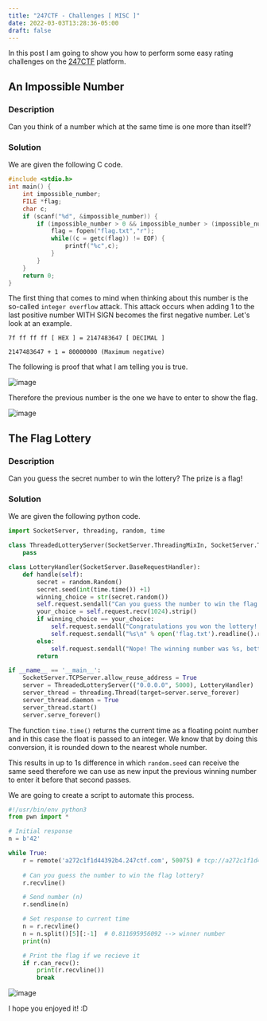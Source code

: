 ```yaml
---
title: "247CTF - Challenges [ MISC ]"
date: 2022-03-03T13:28:36-05:00
draft: false
---
```


In this post I am going to show you how to perform some easy rating challenges on the [247CTF](https://247ctf.com/dashboard) platform.

## __An Impossible Number__

### __Description__

Can you think of a number which at the same time is one more than itself?

### __Solution__

We are given the following C code.

```c
#include <stdio.h>
int main() {
    int impossible_number;
    FILE *flag;
    char c;
    if (scanf("%d", &impossible_number)) {
        if (impossible_number > 0 && impossible_number > (impossible_number + 1)) {
            flag = fopen("flag.txt","r");
            while((c = getc(flag)) != EOF) {
                printf("%c",c);
            }
        }
    }
    return 0;
}
```

The first thing that comes to mind when thinking about this number is the so-called `integer overflow` attack. This attack occurs when adding 1 to the last positive number WITH SIGN becomes the first negative number. Let's look at an example.

```
7f ff ff ff [ HEX ] = 2147483647 [ DECIMAL ]

2147483647 + 1 = 80000000 (Maximum negative)
```

The following is proof that what I am telling you is true.

![image](https://user-images.githubusercontent.com/88755387/156632035-4175768b-3476-4bc2-a5fb-330b25cc42d2.png)

Therefore the previous number is the one we have to enter to show the flag.

![image](https://user-images.githubusercontent.com/88755387/156633679-43b37baa-1c30-4a4f-865b-8ce1f42bc96e.png)

## __The Flag Lottery__

### __Description__

Can you guess the secret number to win the lottery? The prize is a flag!

### __Solution__

We are given the following python code.

```python
import SocketServer, threading, random, time

class ThreadedLotteryServer(SocketServer.ThreadingMixIn, SocketServer.TCPServer):
    pass

class LotteryHandler(SocketServer.BaseRequestHandler):
    def handle(self):
        secret = random.Random()
        secret.seed(int(time.time()) +1)
        winning_choice = str(secret.random())
        self.request.sendall("Can you guess the number to win the flag lottery?\n")
        your_choice = self.request.recv(1024).strip()
        if winning_choice == your_choice:
            self.request.sendall("Congratulations you won the lottery! Have a flag!\n")
            self.request.sendall("%s\n" % open('flag.txt').readline().rstrip())
        else:
            self.request.sendall("Nope! The winning number was %s, better luck next time!\n" % winning_choice)
        return

if __name__ == '__main__':
    SocketServer.TCPServer.allow_reuse_address = True
    server = ThreadedLotteryServer(("0.0.0.0", 5000), LotteryHandler)
    server_thread = threading.Thread(target=server.serve_forever)
    server_thread.daemon = True
    server_thread.start()
    server.serve_forever()
```

The function `time.time()` returns the current time as a floating point number and in this case the float is passed to an integer. We know that by doing this conversion, it is rounded down to the nearest whole number.

This results in up to 1s difference in which `random.seed` can receive the same seed therefore we can use as new input the previous winning number to enter it before that second passes.

We are going to create a script to automate this process.

```python
#!/usr/bin/env python3
from pwn import *

# Initial response
n = b'42'

while True:
    r = remote('a272c1f1d44392b4.247ctf.com', 50075) # tcp://a272c1f1d44392b4.247ctf.com:50075
    
    # Can you guess the number to win the flag lottery?
    r.recvline()

    # Send number (n)
    r.sendline(n)

    # Set response to current time
    n = r.recvline()
    n = n.split()[5][:-1]  # 0.811695956092 --> winner number
    print(n)

    # Print the flag if we recieve it
    if r.can_recv():
        print(r.recvline())
        break
```

![image](https://user-images.githubusercontent.com/88755387/156637228-927884d5-c5ad-4b24-b48b-53b0714acde9.png)

I hope you enjoyed it! :D















